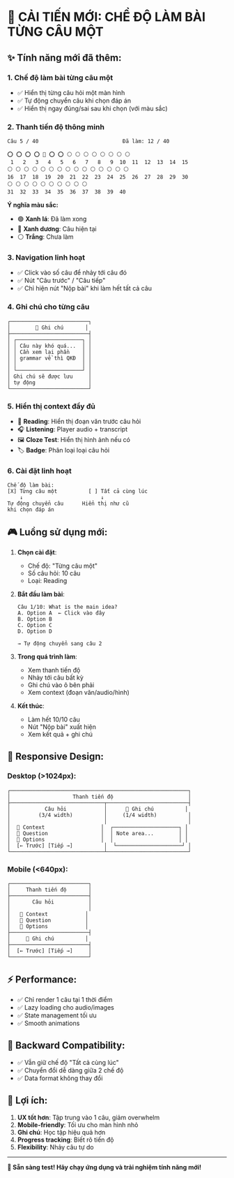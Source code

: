 # 🎯 CẢI TIẾN MỚI: CHỀ ĐỘ LÀM BÀI TỪNG CÂU MỘT

## ✨ Tính năng mới đã thêm:

### 1. **Chế độ làm bài từng câu một**
- ✅ Hiển thị từng câu hỏi một màn hình
- ✅ Tự động chuyển câu khi chọn đáp án
- ✅ Hiển thị ngay đúng/sai sau khi chọn (với màu sắc)

### 2. **Thanh tiến độ thông minh**
```
Câu 5 / 40                           Đã làm: 12 / 40

⭕ ⭕ ⭕ ⭕ 🔵 ⭕ ⭕ ⚪ ⚪ ⚪ ⚪ ⚪ ⚪ ⚪ ⚪
 1   2   3   4   5   6   7   8   9  10  11  12  13  14  15
⚪ ⚪ ⚪ ⚪ ⚪ ⚪ ⚪ ⚪ ⚪ ⚪ ⚪ ⚪ ⚪ ⚪ ⚪
16  17  18  19  20  21  22  23  24  25  26  27  28  29  30
⚪ ⚪ ⚪ ⚪ ⚪ ⚪ ⚪ ⚪ ⚪ ⚪
31  32  33  34  35  36  37  38  39  40
```

**Ý nghĩa màu sắc:**
- 🟢 **Xanh lá**: Đã làm xong
- 🔵 **Xanh dương**: Câu hiện tại
- ⚪ **Trắng**: Chưa làm

### 3. **Navigation linh hoạt**
- ✅ Click vào số câu để nhảy tới câu đó
- ✅ Nút "Câu trước" / "Câu tiếp"
- ✅ Chỉ hiện nút "Nộp bài" khi làm hết tất cả câu

### 4. **Ghi chú cho từng câu**
```
┌─────────────────────────┐
│        📝 Ghi chú       │
├─────────────────────────┤
│ ┌─────────────────────┐ │
│ │ Câu này khó quá...  │ │
│ │ Cần xem lại phần    │ │
│ │ grammar về thì QKĐ  │ │
│ │                     │ │
│ └─────────────────────┘ │
│ Ghi chú sẽ được lưu     │
│ tự động                 │
└─────────────────────────┘
```

### 5. **Hiển thị context đầy đủ**
- 📖 **Reading**: Hiển thị đoạn văn trước câu hỏi
- 🎧 **Listening**: Player audio + transcript
- 🖼️ **Cloze Test**: Hiển thị hình ảnh nếu có
- 🏷️ **Badge**: Phân loại loại câu hỏi

### 6. **Cài đặt linh hoạt**
```
Chế độ làm bài:
[X] Từng câu một          [ ] Tất cả cùng lúc
    ↓                         ↓
Tự động chuyển câu      Hiển thị như cũ
khi chọn đáp án
```

## 🎮 Luồng sử dụng mới:

1. **Chọn cài đặt**: 
   - Chế độ: "Từng câu một"
   - Số câu hỏi: 10 câu
   - Loại: Reading

2. **Bắt đầu làm bài**:
   ```
   Câu 1/10: What is the main idea?
   A. Option A  ← Click vào đây
   B. Option B
   C. Option C
   D. Option D
   
   → Tự động chuyển sang câu 2
   ```

3. **Trong quá trình làm**:
   - Xem thanh tiến độ
   - Nhảy tới câu bất kỳ
   - Ghi chú vào ô bên phải
   - Xem context (đoạn văn/audio/hình)

4. **Kết thúc**:
   - Làm hết 10/10 câu
   - Nút "Nộp bài" xuất hiện
   - Xem kết quả + ghi chú

## 📱 Responsive Design:

### **Desktop (>1024px)**:
```
┌─────────────────────────────────────────────────────────┐
│                    Thanh tiến độ                        │
├──────────────────────────────┬──────────────────────────┤
│           Câu hỏi            │      📝 Ghi chú          │
│         (3/4 width)          │     (1/4 width)          │
│                              │                          │
│  📖 Context                  │  ┌─────────────────────┐ │
│  🎯 Question                 │  │ Note area...        │ │
│  🔘 Options                  │  │                     │ │
│  [← Trước] [Tiếp →]          │  └─────────────────────┘ │
└──────────────────────────────┴──────────────────────────┘
```

### **Mobile (<640px)**:
```
┌─────────────────────────┐
│     Thanh tiến độ       │
├─────────────────────────┤
│       Câu hỏi           │
│                         │
│   📖 Context            │
│   🎯 Question           │
│   🔘 Options            │
├─────────────────────────┤
│     📝 Ghi chú          │
├─────────────────────────┤
│  [← Trước] [Tiếp →]     │
└─────────────────────────┘
```

## ⚡ Performance:

- ✅ Chỉ render 1 câu tại 1 thời điểm
- ✅ Lazy loading cho audio/images
- ✅ State management tối ưu
- ✅ Smooth animations

## 🔄 Backward Compatibility:

- ✅ Vẫn giữ chế độ "Tất cả cùng lúc"
- ✅ Chuyển đổi dễ dàng giữa 2 chế độ
- ✅ Data format không thay đổi

## 🎯 Lợi ích:

1. **UX tốt hơn**: Tập trung vào 1 câu, giảm overwhelm
2. **Mobile-friendly**: Tối ưu cho màn hình nhỏ
3. **Ghi chú**: Học tập hiệu quả hơn
4. **Progress tracking**: Biết rõ tiến độ
5. **Flexibility**: Nhảy câu tự do

---

**🚀 Sẵn sàng test! Hãy chạy ứng dụng và trải nghiệm tính năng mới!**
